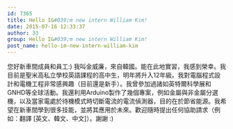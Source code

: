 ```yaml
---
id: 7365
title: Hello I&#039;m new intern William Kim!
date: 2015-07-16 12:33:37
author: 33
group: Hello I&#039;m new intern William Kim!
post_name: hello-im-new-intern-william-kim
---
```


您好新車間成員和員工:) 我叫金威廉，來自韓國。能在此地實習，我感到榮幸。我目前是聖米高私立學校英語課程的高中生，明年將升入12年級。我對電腦程式設計和電機工程非常感興趣（目前還是新手）。我曾參加過諸如英特爾科學展和GNHD等全球活動。我還利用Arduino製作了幾個專案，例如金屬與非金屬分選機，以及當家電處於待機模式時切斷電流的電流偵測器，目的在於節省能源。我希望在新車間學到很多技能，並將其應用於未來。歡迎隨時提出任何協助請求（例如：翻譯 [英文、韓文、中文]）。謝謝 :)